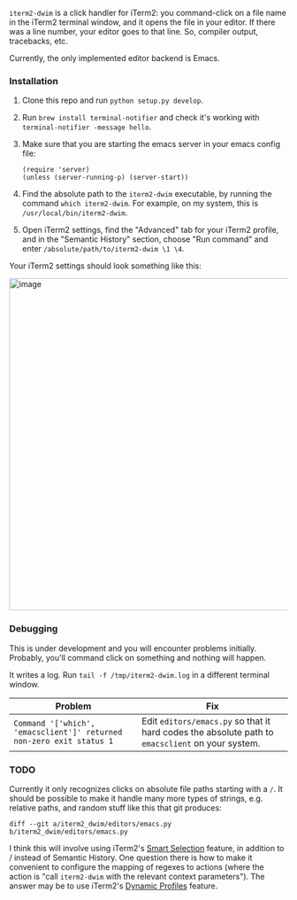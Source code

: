 `iterm2-dwim` is a click handler for iTerm2:
you command-click on a file name in the iTerm2 terminal window, and it opens the file in your editor.
If there was a line number, your editor goes to that line.
So, compiler output, tracebacks, etc.

Currently, the only implemented editor backend is Emacs.


### Installation

1. Clone this repo and run `python setup.py develop`.

1. Run `brew install terminal-notifier` and check it's working with `terminal-notifier -message hello`.

1. Make sure that you are starting the emacs server in your emacs config file:
    ```elisp
    (require 'server)
    (unless (server-running-p) (server-start))
    ```

1. Find the absolute path to the `iterm2-dwim` executable, by running the command `which iterm2-dwim`. For example, on my system, this is `/usr/local/bin/iterm2-dwim`.

1. Open iTerm2 settings, find the "Advanced" tab for your iTerm2 profile, and in the "Semantic History" section, choose "Run command" and enter `/absolute/path/to/iterm2-dwim \1 \4`.

Your iTerm2 settings should look something like this:


<img width=600px src="https://user-images.githubusercontent.com/52205/29363274-9e49ba80-828f-11e7-8c80-8790c53ed031.png" alt="image" />


### Debugging

This is under development and you will encounter problems initially.
Probably, you'll command click on something and nothing will happen.

It writes a log. Run `tail -f /tmp/iterm2-dwim.log` in a different terminal window.


| Problem                                                              | Fix                                                                                              |
|----------------------------------------------------------------------|--------------------------------------------------------------------------------------------------|
| `Command '['which', 'emacsclient']' returned non-zero exit status 1` | Edit `editors/emacs.py` so that it hard codes the absolute path to `emacsclient` on your system. |



### TODO

Currently it only recognizes clicks on absolute file paths starting with a `/`.
It should be possible to make it handle many more types of strings, e.g. relative paths, and random stuff like this that git produces:

```
diff --git a/iterm2_dwim/editors/emacs.py b/iterm2_dwim/editors/emacs.py
```

I think this will involve using iTerm2's [Smart Selection](https://www.iterm2.com/documentation-smart-selection.html) feature, in addition to / instead of Semantic History.
One question there is how to make it convenient to configure the mapping of regexes to actions (where the action is "call `iterm2-dwim` with the relevant context parameters").
The answer may be to use iTerm2's [Dynamic Profiles](https://www.iterm2.com/documentation-dynamic-profiles.html) feature.
